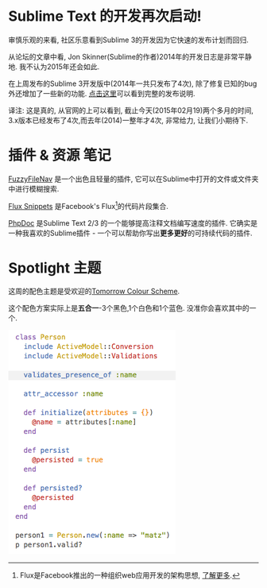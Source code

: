 # Sublime Text 的开发再次启动!

审慎乐观的来看, 社区乐意看到Sublime 3的开发因为它快速的发布计划而回归.

从论坛的文章中看, Jon Skinner(Sublime的作者)2014年的开发日志是非常平静地. 我不认为2015年还会如此.

在上周发布的Sublime 3开发版中(2014年一共只发布了4次), 除了修复已知的bug外还增加了一些新的功能. [点击这里][1]可以看到完整的发布说明.

译注: 这是真的, 从官网的上可以看到, 截止今天(2015年02月19)两个多月的时间, 3.x版本已经发布了4次,而去年(2014)一整年才4次, 非常给力, 让我们小期待下.


# 插件 & 资源 笔记

[FuzzyFileNav][2] 是一个出色且轻量的插件, 它可以在Sublime中打开的文件或文件夹中进行模糊搜索.

[Flux Snippets][3] 是Facebook's Flux[^注1]的代码片段集合.

[PhpDoc][4] 是Sublime Text 2/3 的一个能够提高注释文档编写速度的插件. 它确实是一种我喜欢的Sublime插件 - 一个可以帮助你写出**更多更好**的可持续代码的插件.


# Spotlight 主题

这周的配色主题是受欢迎的[Tomorrow Colour Scheme][5].

这个配色方案实际上是**五合一**-3个黑色,1个白色和1个蓝色. 没准你会喜欢其中的一个.

![](05-02-05-001.png)

[^注1]: Flux是Facebook推出的一种组织web应用开发的架构思想, [了解更多][6].

[1]: http://www.sublimetext.com/3dev
[2]: https://github.com/facelessuser/FuzzyFileNav
[3]: https://github.com/jansanchez/Flux_Snippets
[4]: https://github.com/SublimeText/PhpDoc
[5]: https://github.com/theymaybecoders/sublime-tomorrow-theme
[6]: http://www.html-js.com/article/2580



